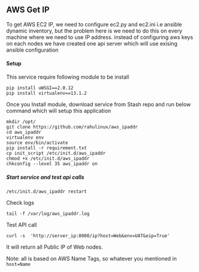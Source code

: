 ## AWS Get IP

To get AWS EC2 IP, we need to configure ec2.py and ec2.ini i.e ansible dynamic inventory, but the problem here is we need to do this on every machine where we need to use IP address. instead of configuring aws keys on each nodes we have created one api server which will use exising ansible configuration 


#### Setup 

This service require following module to be install

````
pip install uWSGI==2.0.12
pip install virtualenv==13.1.2
````

Once you Install module, download service from Stash repo and run below command which will setup this application

````
mkdir /opt/
git clone https://github.com/rahulinux/aws_ipaddr
cd aws_ipaddr 
virtualenv env
source env/bin/activate
pip install -r requirement.txt
cp init_script /etc/init.d/aws_ipaddr
chmod +x /etc/init.d/aws_ipaddr
chkconfig --level 35 aws_ipaddr on 
````

##### Start service and test api calls 

````
/etc/init.d/aws_ipaddr restart
````

Check logs 
````
tail -f /var/log/aws_ipaddr.log
````

Test API call
````
curl -s  'http://server_ip:8000/ip?host=Web&env=UAT&eip=True'
````

It will return all Public IP of Web nodes. 

Note: all is based on AWS Name Tags, so whatever you mentioned in `host=Name` 
